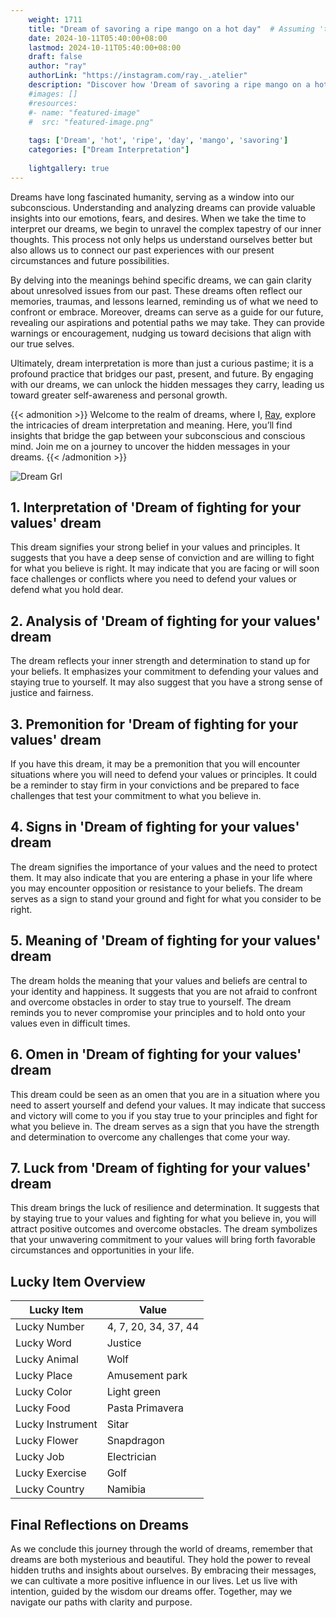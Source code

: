 ```yaml
---
    weight: 1711
    title: "Dream of savoring a ripe mango on a hot day"  # Assuming 'title' column exists
    date: 2024-10-11T05:40:00+08:00
    lastmod: 2024-10-11T05:40:00+08:00
    draft: false
    author: "ray"
    authorLink: "https://instagram.com/ray._.atelier"
    description: "Discover how 'Dream of savoring a ripe mango on a hot day' can interpret your future and uncover its significant meanings in your life."
    #images: []
    #resources:
    #- name: "featured-image"
    #  src: "featured-image.png"
    
    tags: ['Dream', 'hot', 'ripe', 'day', 'mango', 'savoring']
    categories: ["Dream Interpretation"]
    
    lightgallery: true
---
```

    
Dreams have long fascinated humanity, serving as a window into our subconscious. Understanding and analyzing dreams can provide valuable insights into our emotions, fears, and desires. When we take the time to interpret our dreams, we begin to unravel the complex tapestry of our inner thoughts. This process not only helps us understand ourselves better but also allows us to connect our past experiences with our present circumstances and future possibilities.

By delving into the meanings behind specific dreams, we can gain clarity about unresolved issues from our past. These dreams often reflect our memories, traumas, and lessons learned, reminding us of what we need to confront or embrace. Moreover, dreams can serve as a guide for our future, revealing our aspirations and potential paths we may take. They can provide warnings or encouragement, nudging us toward decisions that align with our true selves.

Ultimately, dream interpretation is more than just a curious pastime; it is a profound practice that bridges our past, present, and future. By engaging with our dreams, we can unlock the hidden messages they carry, leading us toward greater self-awareness and personal growth.

{{< admonition >}}
Welcome to the realm of dreams, where I, [Ray](https://instagram.com/ray._.atelier), explore the intricacies of dream interpretation and meaning. Here, you’ll find insights that bridge the gap between your subconscious and conscious mind. Join me on a journey to uncover the hidden messages in your dreams.
{{< /admonition >}}

![Dream Grl](https://cdn.pixabay.com/photo/2017/11/02/03/35/gothic-2910057_1280.jpg "Dream Grl")

## 1. Interpretation of 'Dream of fighting for your values' dream
 This dream signifies your strong belief in your values and principles. It suggests that you have a deep sense of conviction and are willing to fight for what you believe is right. It may indicate that you are facing or will soon face challenges or conflicts where you need to defend your values or defend what you hold dear.

## 2. Analysis of 'Dream of fighting for your values' dream
 The dream reflects your inner strength and determination to stand up for your beliefs. It emphasizes your commitment to defending your values and staying true to yourself. It may also suggest that you have a strong sense of justice and fairness.

## 3. Premonition for 'Dream of fighting for your values' dream
 If you have this dream, it may be a premonition that you will encounter situations where you will need to defend your values or principles. It could be a reminder to stay firm in your convictions and be prepared to face challenges that test your commitment to what you believe in.

## 4. Signs in 'Dream of fighting for your values' dream
 The dream signifies the importance of your values and the need to protect them. It may also indicate that you are entering a phase in your life where you may encounter opposition or resistance to your beliefs. The dream serves as a sign to stand your ground and fight for what you consider to be right.

## 5. Meaning of 'Dream of fighting for your values' dream
 The dream holds the meaning that your values and beliefs are central to your identity and happiness. It suggests that you are not afraid to confront and overcome obstacles in order to stay true to yourself. The dream reminds you to never compromise your principles and to hold onto your values even in difficult times.

## 6. Omen in 'Dream of fighting for your values' dream
 This dream could be seen as an omen that you are in a situation where you need to assert yourself and defend your values. It may indicate that success and victory will come to you if you stay true to your principles and fight for what you believe in. The dream serves as a sign that you have the strength and determination to overcome any challenges that come your way.

## 7. Luck from 'Dream of fighting for your values' dream
 This dream brings the luck of resilience and determination. It suggests that by staying true to your values and fighting for what you believe in, you will attract positive outcomes and overcome obstacles. The dream symbolizes that your unwavering commitment to your values will bring forth favorable circumstances and opportunities in your life.

## Lucky Item Overview
| Lucky Item          | Value              |
|---------------|--------------------|
| Lucky Number        | 4, 7, 20, 34, 37, 44  |
| Lucky Word          | Justice |
| Lucky Animal        | Wolf |
| Lucky Place         | Amusement park     |
| Lucky Color         | Light green     |
| Lucky Food          | Pasta Primavera      |
| Lucky Instrument    | Sitar |
| Lucky Flower        | Snapdragon    |
| Lucky Job           | Electrician       |
| Lucky Exercise      | Golf  |
| Lucky Country       | Namibia    |


##  Final Reflections on Dreams

As we conclude this journey through the world of dreams, remember that dreams are both mysterious and beautiful. They hold the power to reveal hidden truths and insights about ourselves. By embracing their messages, we can cultivate a more positive influence in our lives. Let us live with intention, guided by the wisdom our dreams offer. Together, may we navigate our paths with clarity and purpose.
